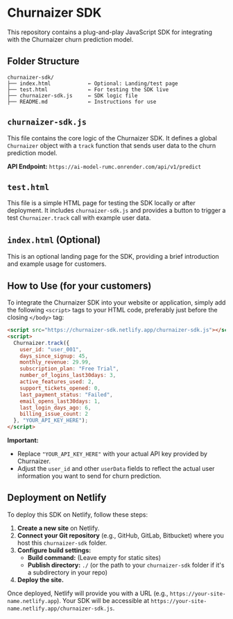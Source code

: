 # Churnaizer SDK

This repository contains a plug-and-play JavaScript SDK for integrating with the Churnaizer churn prediction model.

## Folder Structure

```
churnaizer-sdk/
├── index.html            ← Optional: Landing/test page
├── test.html             ← For testing the SDK live
├── churnaizer-sdk.js     ← SDK logic file
├── README.md             ← Instructions for use
```

## `churnaizer-sdk.js`

This file contains the core logic of the Churnaizer SDK. It defines a global `Churnaizer` object with a `track` function that sends user data to the churn prediction model.

**API Endpoint:** `https://ai-model-rumc.onrender.com/api/v1/predict`

## `test.html`

This file is a simple HTML page for testing the SDK locally or after deployment. It includes `churnaizer-sdk.js` and provides a button to trigger a test `Churnaizer.track` call with example user data.

## `index.html` (Optional)

This is an optional landing page for the SDK, providing a brief introduction and example usage for customers.

## How to Use (for your customers)

To integrate the Churnaizer SDK into your website or application, simply add the following `<script>` tags to your HTML code, preferably just before the closing `</body>` tag:

```html
<script src="https://churnaizer-sdk.netlify.app/churnaizer-sdk.js"></script>
<script>
  Churnaizer.track({
    user_id: "user_001",
    days_since_signup: 45,
    monthly_revenue: 29.99,
    subscription_plan: "Free Trial",
    number_of_logins_last30days: 3,
    active_features_used: 2,
    support_tickets_opened: 0,
    last_payment_status: "Failed",
    email_opens_last30days: 1,
    last_login_days_ago: 6,
    billing_issue_count: 2
  }, "YOUR_API_KEY_HERE");
</script>
```

**Important:**
- Replace `"YOUR_API_KEY_HERE"` with your actual API key provided by Churnaizer.
- Adjust the `user_id` and other `userData` fields to reflect the actual user information you want to send for churn prediction.

## Deployment on Netlify

To deploy this SDK on Netlify, follow these steps:

1.  **Create a new site** on Netlify.
2.  **Connect your Git repository** (e.g., GitHub, GitLab, Bitbucket) where you host this `churnaizer-sdk` folder.
3.  **Configure build settings:**
    *   **Build command:** (Leave empty for static sites)
    *   **Publish directory:** `./` (or the path to your `churnaizer-sdk` folder if it's a subdirectory in your repo)
4.  **Deploy the site.**

Once deployed, Netlify will provide you with a URL (e.g., `https://your-site-name.netlify.app`). Your SDK will be accessible at `https://your-site-name.netlify.app/churnaizer-sdk.js`.
